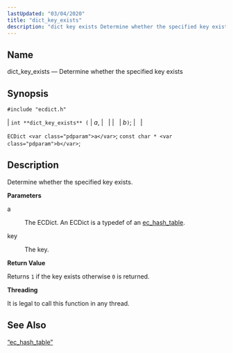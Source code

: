 ```yaml
---
lastUpdated: "03/04/2020"
title: "dict_key_exists"
description: "dict key exists Determine whether the specified key exists int dict key exists a b EC Dict a const char b Determine whether the specified key exists a The EC Dict An EC Dict is a typedef of an ec hash table key The key Returns 1 if the key..."
---
```


<a name="apis.dict_key_exists"></a> 
## Name

dict_key_exists — Determine whether the specified key exists

## Synopsis

`#include "ecdict.h"`

| `int **dict_key_exists** (` | <var class="pdparam">a</var>, |   |
|   | <var class="pdparam">b</var>`)`; |   |

`ECDict <var class="pdparam">a</var>`;
`const char * <var class="pdparam">b</var>`;<a name="idp50037472"></a> 
## Description

Determine whether the specified key exists.

**<a name="idp50038688"></a> Parameters**

<dl class="variablelist">

<dt>a</dt>

<dd>

The ECDict. An ECDict is a typedef of an [ec_hash_table](/momentum/3/3-api/structs-ec-hash-table).

</dd>

<dt>key</dt>

<dd>

The key.

</dd>

</dl>

**<a name="idp50043952"></a> Return Value**

Returns `1` if the key exists otherwise `0` is returned.

**<a name="idp50045760"></a> Threading**

It is legal to call this function in any thread.

<a name="idp50046864"></a> 
## See Also

[“ec_hash_table”](/momentum/3/3-api/structs-ec-hash-table)